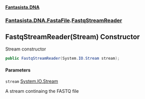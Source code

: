 #### [Fantasista.DNA](index.md 'index')
### [Fantasista.DNA.FastaFile](Fantasista.DNA.FastaFile.md 'Fantasista.DNA.FastaFile').[FastqStreamReader](Fantasista.DNA.FastaFile.FastqStreamReader.md 'Fantasista.DNA.FastaFile.FastqStreamReader')

## FastqStreamReader(Stream) Constructor

Stream constructor

```csharp
public FastqStreamReader(System.IO.Stream stream);
```
#### Parameters

<a name='Fantasista.DNA.FastaFile.FastqStreamReader.FastqStreamReader(System.IO.Stream).stream'></a>

`stream` [System.IO.Stream](https://docs.microsoft.com/en-us/dotnet/api/System.IO.Stream 'System.IO.Stream')

A stream continaing the FASTQ file